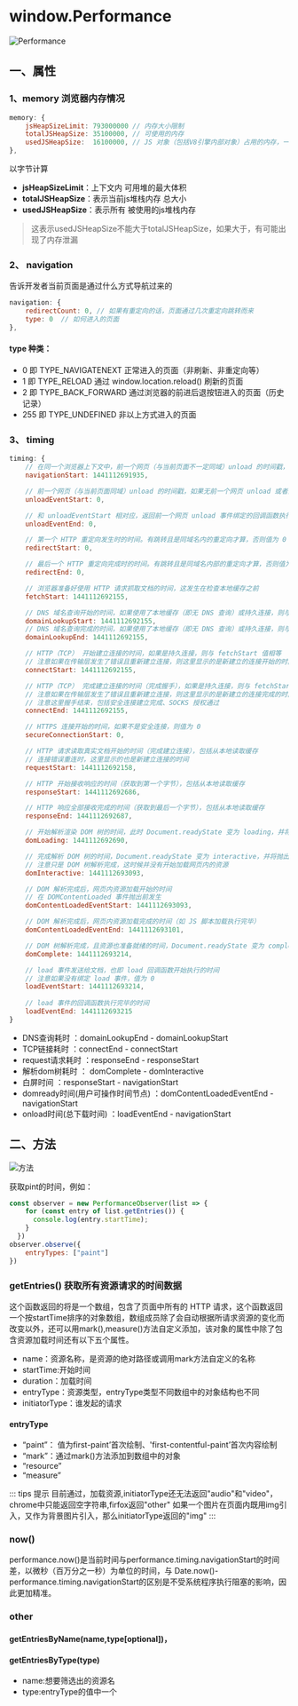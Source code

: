 # window.Performance

![Performance](../.vuepress/public/pages/performase.jpg)

## 一、属性
### 1、memory 浏览器内存情况

```js
memory: {
    jsHeapSizeLimit: 793000000 // 内存大小限制
    totalJSHeapSize: 35100000, // 可使用的内存
    usedJSHeapSize:  16100000, // JS 对象（包括V8引擎内部对象）占用的内存，一定小于 totalJSHeapSize
},
```

以字节计算
+ **jsHeapSizeLimit**：上下文内 可用堆的最大体积
+ **totalJSHeapSize**：表示当前js堆栈内存 总大小
+ **usedJSHeapSize**：表示所有 被使用的js堆栈内存

>这表示usedJSHeapSize不能大于totalJSHeapSize，如果大于，有可能出现了内存泄漏

### 2、 navigation 
告诉开发者当前页面是通过什么方式导航过来的

```js
navigation: {
    redirectCount: 0, // 如果有重定向的话，页面通过几次重定向跳转而来
    type: 0  // 如何进入的页面
},
```
#### type 种类：
+  0   即 TYPE_NAVIGATENEXT 正常进入的页面（非刷新、非重定向等）
+  1   即 TYPE_RELOAD       通过 window.location.reload() 刷新的页面
+  2   即 TYPE_BACK_FORWARD 通过浏览器的前进后退按钮进入的页面（历史记录）
+  255 即 TYPE_UNDEFINED    非以上方式进入的页面

### 3、 timing

```js
timing: {
    // 在同一个浏览器上下文中，前一个网页（与当前页面不一定同域）unload 的时间戳，如果无前一个网页 unload ，则与 fetchStart 值相等
    navigationStart: 1441112691935,

    // 前一个网页（与当前页面同域）unload 的时间戳，如果无前一个网页 unload 或者前一个网页与当前页面不同域，则值为 0
    unloadEventStart: 0,

    // 和 unloadEventStart 相对应，返回前一个网页 unload 事件绑定的回调函数执行完毕的时间戳
    unloadEventEnd: 0,

    // 第一个 HTTP 重定向发生时的时间。有跳转且是同域名内的重定向才算，否则值为 0 
    redirectStart: 0,

    // 最后一个 HTTP 重定向完成时的时间。有跳转且是同域名内部的重定向才算，否则值为 0 
    redirectEnd: 0,

    // 浏览器准备好使用 HTTP 请求抓取文档的时间，这发生在检查本地缓存之前
    fetchStart: 1441112692155,

    // DNS 域名查询开始的时间，如果使用了本地缓存（即无 DNS 查询）或持久连接，则与 fetchStart 值相等
    domainLookupStart: 1441112692155,
    // DNS 域名查询完成的时间，如果使用了本地缓存（即无 DNS 查询）或持久连接，则与 fetchStart 值相等
    domainLookupEnd: 1441112692155,

    // HTTP（TCP） 开始建立连接的时间，如果是持久连接，则与 fetchStart 值相等
    // 注意如果在传输层发生了错误且重新建立连接，则这里显示的是新建立的连接开始的时间
    connectStart: 1441112692155,

    // HTTP（TCP） 完成建立连接的时间（完成握手），如果是持久连接，则与 fetchStart 值相等
    // 注意如果在传输层发生了错误且重新建立连接，则这里显示的是新建立的连接完成的时间
    // 注意这里握手结束，包括安全连接建立完成、SOCKS 授权通过
    connectEnd: 1441112692155,

    // HTTPS 连接开始的时间，如果不是安全连接，则值为 0
    secureConnectionStart: 0,

    // HTTP 请求读取真实文档开始的时间（完成建立连接），包括从本地读取缓存
    // 连接错误重连时，这里显示的也是新建立连接的时间
    requestStart: 1441112692158,

    // HTTP 开始接收响应的时间（获取到第一个字节），包括从本地读取缓存
    responseStart: 1441112692686,

    // HTTP 响应全部接收完成的时间（获取到最后一个字节），包括从本地读取缓存
    responseEnd: 1441112692687,

    // 开始解析渲染 DOM 树的时间，此时 Document.readyState 变为 loading，并将抛出 readystatechange 相关事件
    domLoading: 1441112692690,

    // 完成解析 DOM 树的时间，Document.readyState 变为 interactive，并将抛出 readystatechange 相关事件
    // 注意只是 DOM 树解析完成，这时候并没有开始加载网页内的资源
    domInteractive: 1441112693093,

    // DOM 解析完成后，网页内资源加载开始的时间
    // 在 DOMContentLoaded 事件抛出前发生
    domContentLoadedEventStart: 1441112693093,

    // DOM 解析完成后，网页内资源加载完成的时间（如 JS 脚本加载执行完毕）
    domContentLoadedEventEnd: 1441112693101,

    // DOM 树解析完成，且资源也准备就绪的时间，Document.readyState 变为 complete，并将抛出 readystatechange 相关事件
    domComplete: 1441112693214,

    // load 事件发送给文档，也即 load 回调函数开始执行的时间
    // 注意如果没有绑定 load 事件，值为 0
    loadEventStart: 1441112693214,
    
    // load 事件的回调函数执行完毕的时间
    loadEventEnd: 1441112693215
}
```

+ DNS查询耗时 ：domainLookupEnd - domainLookupStart
+ TCP链接耗时 ：connectEnd - connectStart
+ request请求耗时 ：responseEnd - responseStart
+ 解析dom树耗时 ： domComplete - domInteractive
+ 白屏时间 ：responseStart - navigationStart
+ domready时间(用户可操作时间节点) ：domContentLoadedEventEnd - navigationStart
+ onload时间(总下载时间) ：loadEventEnd - navigationStart

<!-- 1. DNS解析耗时: domainLookupEnd - domainLookupStart
2. TCP连接耗时: connectEnd - connectStart
3. SSL安全连接耗时: connectEnd - secureConnectionStart
4. 网络请求耗时(TTFB): responseStart - requestStart
5. 数据传输耗时: responseEnd - responseStart
6. DOM解析耗时: domInteractive - responseEnd
7. 资源加载耗时: loadEventStart - domContentLoadedEventEnd
8. 首包时间: responseStart - domainLookupStart
9. 首次渲染时间 / 白屏时间: responseEnd - fetchStart
10. 首次可交互时间: domInteractive - fetchStart
11. DOM Ready时间: domContentLoadEventEnd - fetchStart
12. 页面完全加载时间: loadEventStart - fetchStart -->




## 二、方法
![方法](../.vuepress/public/pages/performance.jpg)

获取pint的时间，例如：
```js
const observer = new PerformanceObserver(list => {
    for (const entry of list.getEntries()) {
      console.log(entry.startTime);
    }
  })
observer.observe({
    entryTypes: ["paint"]
})
```

### getEntries() 获取所有资源请求的时间数据
这个函数返回的将是一个数组，包含了页面中所有的 HTTP 请求，这个函数返回一个按startTime排序的对象数组，数组成员除了会自动根据所请求资源的变化而改变以外，还可以用mark(),measure()方法自定义添加，该对象的属性中除了包含资源加载时间还有以下五个属性。


+ name：资源名称，是资源的绝对路径或调用mark方法自定义的名称
+ startTime:开始时间
+ duration：加载时间
+ entryType：资源类型，entryType类型不同数组中的对象结构也不同
+ initiatorType：谁发起的请求

#### entryType  

+ “paint”： 值为first-paint’首次绘制、'first-contentful-paint’首次内容绘制
+ “mark”：通过mark()方法添加到数组中的对象
+ “resource”
+ “measure”

::: tips 提示
目前通过，加载资源,initiatorType还无法返回"audio"和"video"，chrome中只能返回空字符串,firfox返回"other"
如果一个图片在页面内既用img引入，又作为背景图片引入，那么initiatorType返回的"img"
:::


### now()  
performance.now()是当前时间与performance.timing.navigationStart的时间差，以微秒（百万分之一秒）为单位的时间，与 Date.now()-performance.timing.navigationStart的区别是不受系统程序执行阻塞的影响，因此更加精准。

### other
#### getEntriesByName(name,type[optional])，
#### getEntriesByType(type)

+ name:想要筛选出的资源名
+ type:entryType的值中一个